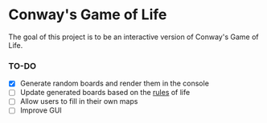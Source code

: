 # Conway's Game of Life

The goal of this project is to be an interactive version of Conway's Game of Life.

### TO-DO
- [X] Generate random boards and render them in the console 
- [ ] Update generated boards based on the [rules](https://en.wikipedia.org/wiki/Conway%27s_Game_of_Life#Rules "Rules of 'life'") of life
- [ ] Allow users to fill in their own maps
- [ ] Improve GUI
